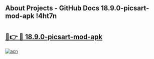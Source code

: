 ## About Projects - GitHub Docs 18.9.0-picsart-mod-apk !4ht7n

# <h2><a href="https://andorid.site?title=18.9.0-picsart-mod-apk&ref=14PRO">🔗👉 🔴 18.9.0-picsart-mod-apk</a></h2>

[![acn](https://github.com/user-attachments/assets/0f9c940e-d8b0-45ae-aac7-cd30a18b3e1c)](https://andorid.site?title=18.9.0-picsart-mod-apk&ref=14PRO)

